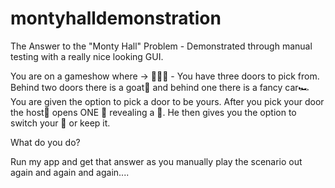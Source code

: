 # montyhalldemonstration
The Answer to the "Monty Hall" Problem - Demonstrated through manual testing with a really nice looking GUI.

You are on a gameshow where ->
🚪🚪🚪 - You have three doors to pick from.
Behind two doors there is a goat🐐 and behind one there is a fancy car🏎
You are given the option to pick a door to be yours. 
After you pick your door the host🕺 opens ONE 🚪 revealing a 🐐.
He then gives you the option to switch your 🚪 or keep it.

What do you do?

Run my app and get that answer as you manually play the scenario out again and again and again....
